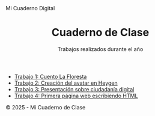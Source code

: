 
<html lang="es">
 <head>
  <meta charset="UTF-8">
  Mi Cuaderno Digital
  <link rel="stylesheet" href="style.css">
 </head>
 <body>
  <header>
   <h1>Cuaderno de Clase</h1>
   <p>Trabajos realizados durante el año</p>
  </header>
  <main>
   <nav>
    <ul>
     <li><a href="trabajo1.html">Trabajo 1: Cuento La Floresta</a></li>
     <li><a href="trabajo2.html">Trabajo 2: Creación del avatar en Heygen</a></li>
     <li><a href="trabajo3.html">Trabajo 3: Presentación sobre ciudadanía digital</a></li>
     <li><a href="trabajo4.html">Trabajo 4: Primera página web escribiendo HTML</a></li>
    </ul>
   </nav>
  </main>
  <footer>
   <p>© 2025 - Mi Cuaderno de Clase</p>
  </footer>
 </body>
</html>
